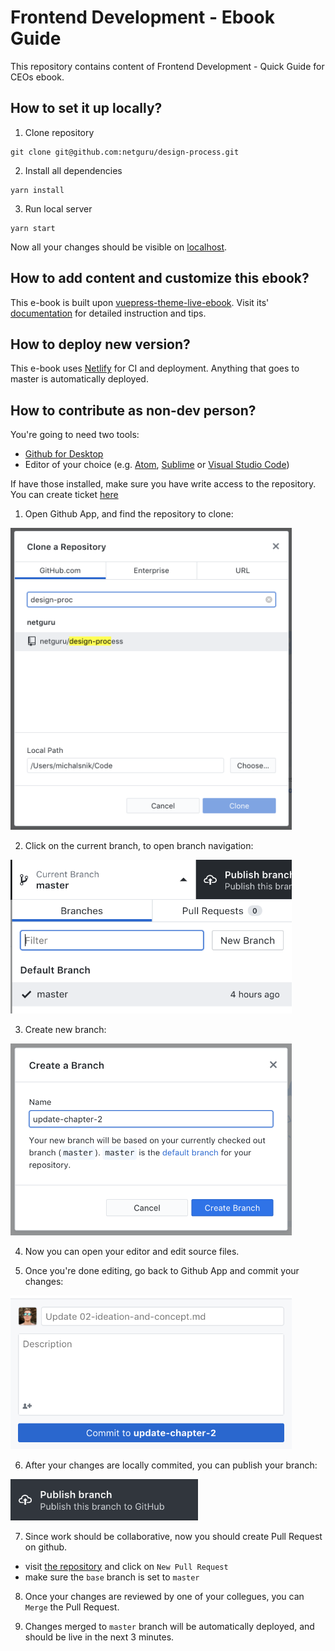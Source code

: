 # Frontend Development - Ebook Guide

This repository contains content of Frontend Development - Quick Guide for CEOs ebook.

## How to set it up locally?

1. Clone repository

```
git clone git@github.com:netguru/design-process.git
```

2. Install all dependencies

```
yarn install
```

3. Run local server

```
yarn start
```

Now all your changes should be visible on [localhost](http://localhost:8080).

## How to add content and customize this ebook?

This e-book is built upon [vuepress-theme-live-ebook](https://github.com/netguru/vuepress-theme-live-ebook). Visit its' [documentation](https://github.com/netguru/vuepress-theme-live-ebook) for detailed instruction and tips.

## How to deploy new version?

This e-book uses [Netlify](https://netlify.io/) for CI and deployment.
Anything that goes to master is automatically deployed.

## How to contribute as non-dev person?

You're going to need two tools:

- [Github for Desktop](https://desktop.github.com/)
- Editor of your choice (e.g. [Atom](https://atom.io/), [Sublime](https://www.sublimetext.com/) or [Visual Studio Code](https://code.visualstudio.com/))

If have those installed, make sure you have write access to the repository. You can create ticket [here](https://netguru.atlassian.net/servicedesk/customer/portal/4/group/22/create/94)

1. Open Github App, and find the repository to clone:

<img src="docs_assets/gh-clone.png" width="450" alt="Clone repository">

2. Click on the current branch, to open branch navigation:

<img src="docs_assets/gh-new-branch.png" width="450" alt="Open branch navigation">

3. Create new branch:

<img src="docs_assets/gh-branch.png" width="450" alt="Create new branch">

4. Now you can open your editor and edit source files.

5. Once you're done editing, go back to Github App and commit your changes:

<img src="docs_assets/gh-commit.png" width="450" alt="Commit changes">

6. After your changes are locally commited, you can publish your branch:

<img src="docs_assets/gh-publish.png" width="300" alt="Publish">

7. Since work should be collaborative, now you should create Pull Request on github.

- visit [the repository](https://github.com/netguru/design-process/pulls) and click on `New Pull Request`
- make sure the `base` branch is set to `master`

8. Once your changes are reviewed by one of your collegues, you can `Merge` the Pull Request.

9. Changes merged to `master` branch will be automatically deployed, and should be live in the next 3 minutes.
